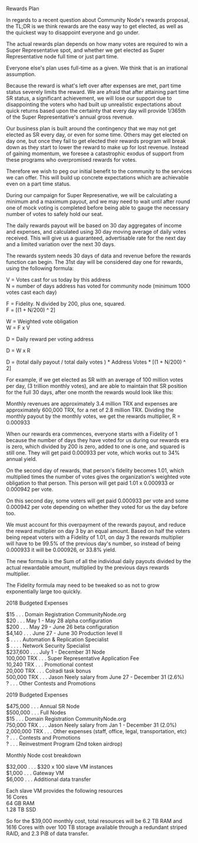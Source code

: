Rewards Plan

In regards to a recent question about Community Node's rewards proposal, the TL;DR is we think rewards are the easy way to get elected, as well as the quickest way to disappoint everyone and go under.

The actual rewards plan depends on how many votes are required to win a Super Representative spot, and whether we get elected as Super Representative node full time or just part time.

Everyone else's plan uses full-time as a given. We think that is an irrational assumption.

Because the reward is what's left over after expenses are met, part time status severely limits the reward. We are afraid that after attaining part time SR status, a significant achievement, we will lose our support due to disappointing the voters who had built up unrealistic expectations about quick returns based upon the certainty that every day will provide 1/365th of the Super Representative's annual gross revenue. 

Our business plan is built around the contingency that we may not get elected as SR every day, or even for some time. Others may get elected on day one, but once they fail to get elected their rewards program will break down as they start to lower the reward to make up for lost revenue. Instead of gaining momentum, we foresee a catastrophic exodus of support from these programs who overpromised rewards for votes.

Therefore we wish to peg our initial benefit to the community to the services we can offer. This will build up concrete expectations which are achievable even on a part time status. 

During our campaign for Super Represenative, we will be calculating a minimum and a maximum payout, and we may need to wait until after round one of mock voting is completed before being able to gauge the necessary number of votes to safely hold our seat.

The daily rewards payout will be based on 30 day aggregates of income and expenses, and calculated using 30 day moving average of daily votes received. This will give us a guaranteed, advertisable rate for the next day and a limited variation over the next 30 days. 

The rewards system needs 30 days of data and revenue before the rewards function can begin. The 31st day will be considered day one for rewards, using the following formula:


V = Votes cast for us today by this address  
N = number of days address has voted for community node (minimum 1000 votes cast each day)  

F = Fidelity. N divided by 200, plus one, squared.  
F = [(1 + N/200) ^ 2]  

W = Weighted vote obligation  
W = F x V  


D = Daily reward per voting address  

D = W x R  

D = (total daily payout / total daily votes )  * Address Votes * [(1 + N/200) ^ 2]

For example, if we get elected as SR with an average of 100 million votes per day, (3 trillion monthly votes), and are able to maintain that SR position for the full 30 days, after one month the rewards would look like this:

Monthly revenues are approximately 3.4 million TRX and expenses are approximately 600,000 TRX, for a net of 2.8 million TRX. Dividing the monthly payout by the monthly votes, we get the rewards multiplier, R = 0.000933

When our rewards era commences, everyone starts with a Fidelity of 1 because the number of days they have voted for us during our rewards era is zero, which divided by 200 is zero, added to one is one, and squared is still one. They will get paid 0.000933 per vote, which works out to 34% annual yield.

On the second day of rewards, that person's fidelity becomes 1.01, which multiplied times the number of votes gives the organization's weighted vote obligation to that person. This person will get paid 1.01 x 0.000933 or 0.000942 per vote.

On this second day, some voters will get paid 0.000933 per vote and some 0.000942 per vote depending on whether they voted for us the day before too.

We must account for this overpayment of the rewards payout, and reduce the reward multiplier on day 3 by an equal amount. Based on half the voters being repeat voters with a Fidelity of 1.01, on day 3 the rewards multiplier will have to be 99.5% of the previous day's number, so instead of being 0.000933 it will be 0.000926, or 33.8% yield.

The new formula is the Sum of all the individual daily payouts divided by the actual rewardable amount, multiplied by the previous days rewards multiplier.


The Fidelity formula may need to be tweaked so as not to grow exponentially large too quickly.


2018 Budgeted Expenses 

             			
$15          	. . .		Domain Registration CommunityNode.org  
$20          	. . .		 May 1 - May 28 alpha configuration  
$200         	. . .		 May 29 - June 26 beta configuration  
$4,140  		. . .		June 27 - June 30 Production level II  
$ . 			. . .		Automation & Replication Specialist  
$ . 			. . .		Network Security Specialist  
$237,600	  	. . .		July 1 - December 31 Node  
100,000 TRX  	. . .		 Super Representative Application Fee  
10,240 TRX  	. . .		Promotional contest  
20,000 TRX		. . .		Colradi task bonus  
500,000 TRX		. . .		Jason Neely salary from June 27 - December 31 (2.6%)  
?				. . .		Other Contests and Promotions  


2019 Budgeted Expenses

$475,000		  . . . 	Annual SR Node  
$500,000		  . . . 	Full Nodes  
$15          	  . . . 	Domain Registration CommunityNode.org  
750,000 TRX		  . . . 	Jason Neely salary from Jan 1 - December 31 (2.0%)  
2,000,000 TRX	  . . . 	Other expenses (staff, office, legal, transportation, etc)  
?				  . . . 	Contests and Promotions  
?				  . . . 	Reinvestment Program (2nd token airdrop)  

Monthly Node cost breakdown  

$32,000 	  . . . 		$320 x 100 slave VM instances  
$1,000		  . . . 		Gateway VM  
$6,000		  . . . 		Additional data transfer  


Each slave VM provides the following resources  
16 Cores  
64 GB RAM  
1.28 TB SSD  

So for the $39,000 monthly cost, total resources will be 6.2 TB RAM and 1616 Cores with over 100 TB storage available through a redundant striped RAID, and 2.3 PiB of data transfer.
